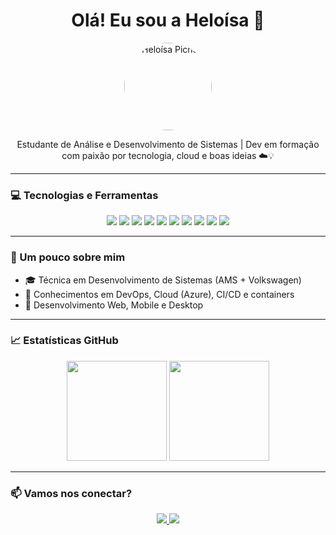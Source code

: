 <h1 align="center">Olá! Eu sou a Heloísa 👋</h1>

<p align="center">
  <img src="https://github.com/heloisapz.png" width="140" style="border-radius: 50%" alt="Heloísa Pichelli">
</p>


<p align="center">
  Estudante de Análise e Desenvolvimento de Sistemas | Dev em formação com paixão por tecnologia, cloud e boas ideias ☁️💡
</p>

---

### 💻 Tecnologias e Ferramentas

<div align="center">
  <img src="https://img.shields.io/badge/Java-ED8B00?style=for-the-badge&logo=java&logoColor=white"/>
  <img src="https://img.shields.io/badge/TypeScript-3178C6?style=for-the-badge&logo=typescript&logoColor=white"/>
  <img src="https://img.shields.io/badge/React_Native-61DAFB?style=for-the-badge&logo=react&logoColor=white"/>
  <img src="https://img.shields.io/badge/Express-000000?style=for-the-badge&logo=express&logoColor=white"/>
  <img src="https://img.shields.io/badge/MySQL-4479A1?style=for-the-badge&logo=mysql&logoColor=white"/>
  <img src="https://img.shields.io/badge/PHP-777BB4?style=for-the-badge&logo=php&logoColor=white"/>
  <img src="https://img.shields.io/badge/C%23-239120?style=for-the-badge&logo=c-sharp&logoColor=white"/>
  <img src="https://img.shields.io/badge/C-00599C?style=for-the-badge&logo=c&logoColor=white"/>
  <img src="https://img.shields.io/badge/Docker-2496ED?style=for-the-badge&logo=docker&logoColor=white"/>
  <img src="https://img.shields.io/badge/Azure-0078D4?style=for-the-badge&logo=microsoftazure&logoColor=white"/>
</div>

---

### 🚀 Um pouco sobre mim

- 🎓 Técnica em Desenvolvimento de Sistemas (AMS + Volkswagen)
- 💼 Conhecimentos em DevOps, Cloud (Azure), CI/CD e containers
- 📱 Desenvolvimento Web, Mobile e Desktop

---

### 📈 Estatísticas GitHub

<div align="center">
  <img height="160em" src="https://github-readme-stats.vercel.app/api?username=heloisapz&show_icons=true&theme=radical&count_private=true"/>
  <img height="160em" src="https://github-readme-stats.vercel.app/api/top-langs/?username=heloisapz&layout=compact&theme=radical"/>
</div>

---

### 📫 Vamos nos conectar?

<p align="center">
  <a href="https://www.linkedin.com/in/heloisapichelli" target="_blank">
    <img src="https://img.shields.io/badge/-LinkedIn-0A66C2?style=for-the-badge&logo=linkedin&logoColor=white">
  </a>
  <a href="mailto:heloisapichellisouza@gmail.com">
    <img src="https://img.shields.io/badge/-Email-EA4335?style=for-the-badge&logo=gmail&logoColor=white">
  </a>
</p>
